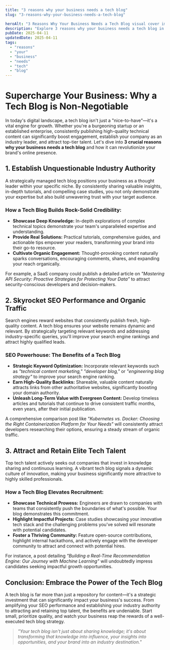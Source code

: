 ```yaml
---
title: "3 reasons why your business needs a tech blog"
slug: "3-reasons-why-your-business-needs-a-tech-blog"

heroAlt: "3 Reasons Why Your Business Needs a Tech Blog visual cover image"
description: "Explore 3 reasons why your business needs a tech blog in this detailed guide, offering insights, strategies, and practical tips to enhance your understanding and application of the topic."
pubDate: 2025-04-11
updatedDate: 2025-04-11
tags:
  - "reasons"
  - "your"
  - "business"
  - "needs"
  - "tech"
  - "blog"
---
```


# Supercharge Your Business: Why a Tech Blog is Non-Negotiable

In today's digital landscape, a tech blog isn't just a "nice-to-have"—it's a vital engine for growth. Whether you're a burgeoning startup or an established enterprise, consistently publishing high-quality technical content can significantly boost engagement, establish your company as an industry leader, and attract top-tier talent. Let's dive into **3 crucial reasons why your business needs a tech blog** and how it can revolutionize your brand's online presence.

## 1. Establish Unquestionable Industry Authority

A strategically managed tech blog positions your business as a thought leader within your specific niche. By consistently sharing valuable insights, in-depth tutorials, and compelling case studies, you not only demonstrate your expertise but also build unwavering trust with your target audience.

### How a Tech Blog Builds Rock-Solid Credibility:

- **Showcase Deep Knowledge:** In-depth explorations of complex technical topics demonstrate your team's unparalleled expertise and understanding.
- **Provide Real Solutions:** Practical tutorials, comprehensive guides, and actionable tips empower your readers, transforming your brand into their go-to resource.
- **Cultivate Organic Engagement:** Thought-provoking content naturally sparks conversations, encouraging comments, shares, and expanding your reach organically.

For example, a SaaS company could publish a detailed article on _"Mastering API Security: Proactive Strategies for Protecting Your Data"_ to attract security-conscious developers and decision-makers.

## 2. Skyrocket SEO Performance and Organic Traffic

Search engines reward websites that consistently publish fresh, high-quality content. A tech blog ensures your website remains dynamic and relevant. By strategically targeting relevant keywords and addressing industry-specific queries, you'll improve your search engine rankings and attract highly qualified leads.

### SEO Powerhouse: The Benefits of a Tech Blog

- **Strategic Keyword Optimization:** Incorporate relevant keywords such as _"technical content marketing,"_ _"developer blog,"_ or _"engineering blog strategy"_ to improve your search engine ranking.
- **Earn High-Quality Backlinks:** Shareable, valuable content naturally attracts links from other authoritative websites, significantly boosting your domain authority.
- **Unleash Long-Term Value with Evergreen Content:** Develop timeless articles and tutorials that continue to drive consistent traffic months, even years, after their initial publication.

A comprehensive comparison post like _"Kubernetes vs. Docker: Choosing the Right Containerization Platform for Your Needs"_ will consistently attract developers researching their options, ensuring a steady stream of organic traffic.

## 3. Attract and Retain Elite Tech Talent

Top tech talent actively seeks out companies that invest in knowledge sharing and continuous learning. A vibrant tech blog signals a dynamic culture of innovation, making your business significantly more attractive to highly skilled professionals.

### How a Tech Blog Elevates Recruitment:

- **Showcase Technical Prowess:** Engineers are drawn to companies with teams that consistently push the boundaries of what's possible. Your blog demonstrates this commitment.
- **Highlight Impactful Projects:** Case studies showcasing your innovative tech stack and the challenging problems you've solved will resonate with potential candidates.
- **Foster a Thriving Community:** Feature open-source contributions, highlight internal hackathons, and actively engage with the developer community to attract and connect with potential hires.

For instance, a post detailing _"Building a Real-Time Recommendation Engine: Our Journey with Machine Learning"_ will undoubtedly impress candidates seeking impactful growth opportunities.

## Conclusion: Embrace the Power of the Tech Blog

A tech blog is far more than just a repository for content—it's a strategic investment that can significantly impact your business's success. From amplifying your SEO performance and establishing your industry authority to attracting and retaining top talent, the benefits are undeniable. Start small, prioritize quality, and watch your business reap the rewards of a well-executed tech blog strategy.

> _"Your tech blog isn't just about sharing knowledge; it's about transforming that knowledge into influence, your insights into opportunities, and your brand into an industry destination."_
